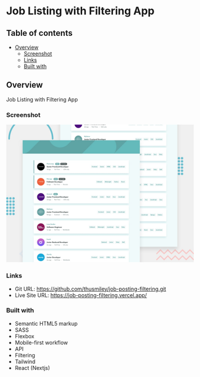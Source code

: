 # Job Listing with Filtering App

## Table of contents

- [Overview](#overview)
  - [Screenshot](#screenshot)
  - [Links](#links)
  - [Built with](#built-with)

## Overview

Job Listing with Filtering App

### Screenshot

![](/public/images/desktop-preview.jpg)

### Links

- Git URL: https://github.com/thusmiley/job-posting-filtering.git
- Live Site URL: https://job-posting-filtering.vercel.app/

### Built with

- Semantic HTML5 markup
- SASS
- Flexbox
- Mobile-first workflow
- API
- Filtering
- Tailwind
- React (Nextjs)
